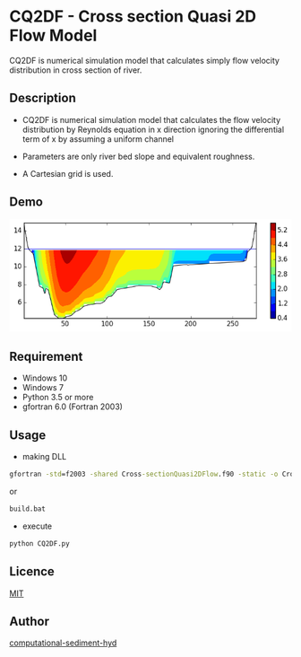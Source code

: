 ﻿# CQ2DF - Cross section Quasi 2D Flow Model

CQ2DF is numerical simulation model that calculates simply flow velocity distribution in cross section of river.

## Description

 - CQ2DF is numerical simulation model that calculates the flow velocity distribution by Reynolds equation in x direction ignoring the differential term of x by assuming a uniform channel

 - Parameters are only river bed slope and equivalent roughness.

 - A Cartesian grid is used. 

## Demo

![example](/out.png "example")

## Requirement

- Windows 10
- Windows 7
- Python 3.5 or more
- gfortran 6.0 (Fortran 2003)


## Usage

- making DLL
```cmd
gfortran -std=f2003 -shared Cross-sectionQuasi2DFlow.f90 -static -o Cross-sectionQuasi2DFlow.dll
```
or
```cmd
build.bat
```

- execute
```cmd
python CQ2DF.py
```

## Licence

[MIT](/LICENCE)

## Author

[computational-sediment-hyd](https://github.com/computational-sediment-hyd)


